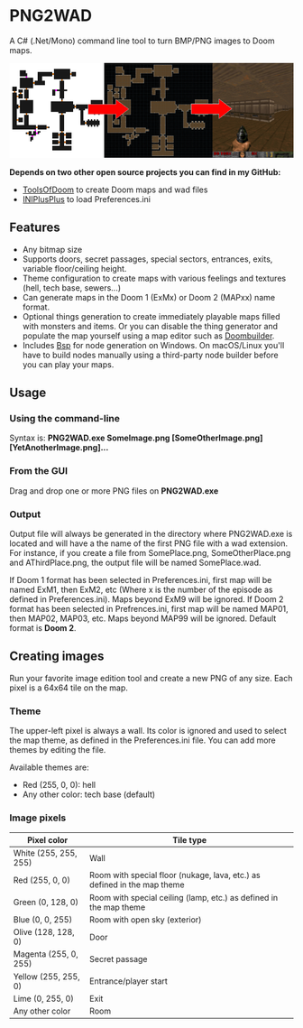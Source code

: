 # PNG2WAD

A C# (.Net/Mono) command line tool to turn BMP/PNG images to Doom maps.

![Preview images](preview.png)

**Depends on two other open source projects you can find in my GitHub:**
- [ToolsOfDoom](https://github.com/akaAgar/tools-of-doom) to create Doom maps and wad files
- [INIPlusPlus](https://github.com/akaAgar/ini-plus-plus) to load Preferences.ini

## Features
- Any bitmap size
- Supports doors, secret passages, special sectors, entrances, exits,  variable floor/ceiling height.
- Theme configuration to create maps with various feelings and textures (hell, tech base, sewers...)
- Can generate maps in the Doom 1 (ExMx) or Doom 2 (MAPxx) name format.
- Optional things generation to create immediately playable maps filled with monsters and items. Or you can disable the thing generator and populate the map yourself using a map editor such as [Doombuilder](http://www.doombuilder.com/).
- Includes [Bsp](http://games.moria.org.uk/doom/bsp/) for node generation on Windows. On macOS/Linux you'll have to build nodes manually using a third-party node builder before you can play your maps.

## Usage

### Using the command-line
Syntax is: **PNG2WAD.exe SomeImage.png \[SomeOtherImage.png\] \[YetAnotherImage.png\]...**

### From the GUI
Drag and drop one or more PNG files on **PNG2WAD.exe**

### Output

Output file will always be generated in the directory where PNG2WAD.exe is located and will have a the name of the first PNG file with a wad extension. For instance, if you create a file from SomePlace.png, SomeOtherPlace.png and AThirdPlace.png, the output file will be named SomePlace.wad.

If Doom 1 format has been selected in Preferences.ini, first map will be named ExM1, then ExM2, etc (Where x is the number of the episode as defined in Preferences.ini). Maps beyond ExM9 will be ignored.
If Doom 2 format has been selected in Prefrences.ini, first map will be named MAP01, then MAP02, MAP03, etc. Maps beyond MAP99 will be ignored.
Default format is **Doom 2**.

## Creating images

Run your favorite image edition tool and create a new PNG of any size. Each pixel is a 64x64 tile on the map.

### Theme
The upper-left pixel is always a wall. Its color is ignored and used to select the map theme, as defined in the Preferences.ini file. You can add more themes by editing the file.

Available themes are:

- Red (255, 0, 0): hell
- Any other color: tech base (default)

### Image pixels
| Pixel color           | Tile type                                                    |
| --------------------- | ------------------------------------------------------------ |
| White (255, 255, 255) | Wall                                                         |
| Red (255, 0, 0)       | Room with special floor (nukage, lava,  etc.) as defined in the map theme |
| Green (0, 128, 0)     | Room with special ceiling (lamp, etc.) as defined in the map theme |
| Blue (0, 0, 255) | Room with open sky (exterior) |
| Olive (128, 128, 0) | Door |
| Magenta (255, 0, 255) | Secret passage |
| Yellow (255, 255, 0) | Entrance/player start |
| Lime (0, 255, 0) | Exit |
| Any other color       | Room                                                         |


